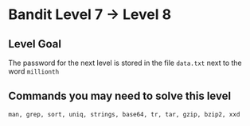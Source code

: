 # Bandit Level 7 → Level 8

## Level Goal

The password for the next level is stored in the file `data.txt` next to the word `millionth`

## Commands you may need to solve this level

`man, grep, sort, uniq, strings, base64, tr, tar, gzip, bzip2, xxd`


